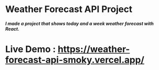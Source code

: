 # Weather Forecast API Project

##### I made a project that shows today and a week weather forecast with React.

# Live Demo : https://weather-forecast-api-smoky.vercel.app/
